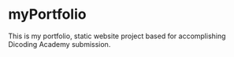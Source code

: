 # myPortfolio
This is my portfolio, static website project based for accomplishing Dicoding Academy submission.
